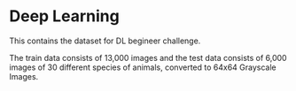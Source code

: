 # Deep Learning

This contains the dataset for DL begineer challenge.

The train data consists of 13,000 images and the test data consists of 6,000 images of 30 different species of animals, converted to 64x64 Grayscale Images.

